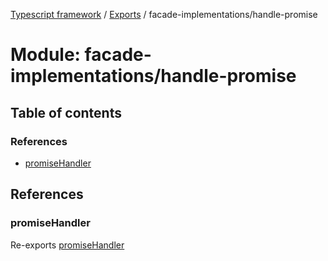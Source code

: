 [Typescript framework](../index.md) / [Exports](../modules.md) / facade-implementations/handle-promise

# Module: facade-implementations/handle-promise

## Table of contents

### References

- [promiseHandler](facade_implementations_handle_promise.md#promisehandler)

## References

### promiseHandler

Re-exports [promiseHandler](facade_implementations_handle_promise_promise_handler.md#promisehandler)
